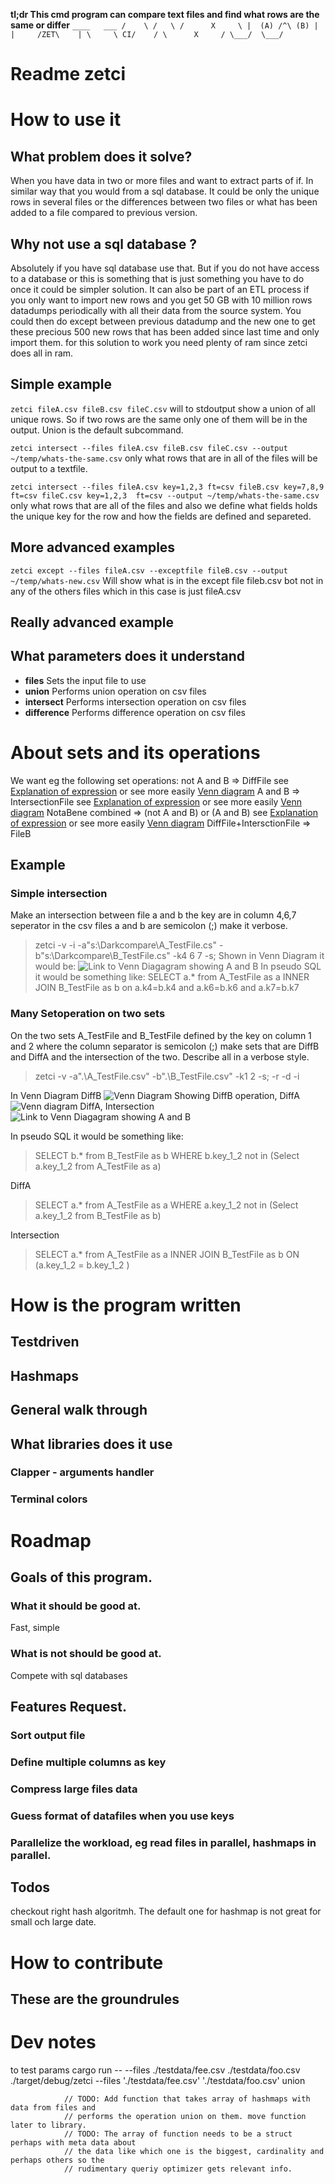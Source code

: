 **tl;dr This cmd program can compare text files and find what rows are the
same or differ**
`____   ___
/    \ /   \
/      X     \
|  (A) /^\ (B) |
|     /ZET\    |
\     \ CI/    /
\      X     /
\___/  \___/
`
# Readme zetci

# How to use it
## What problem does it solve?
When you have data in two or more files and want to extract parts of if. In
similar way that you would from a sql database. It could be only the unique
rows in several files or the differences between two files or what has been
added to a file compared to previous version.

## Why not use a sql database ?
Absolutely if you have sql database use that. But if you do not have access to
a database or this is something that is just something you have to do once it
could be simpler solution. It can also be part of an ETL process if you only
want to import new rows and you get 50 GB with 10 million rows datadumps periodically  with all their data from
the source system. You could then do except between previous datadump and the
new one to get these precious 500 new rows that has been added since last time and only import them.
for this solution to work you need plenty of ram since zetci does all in ram.

## Simple example
`zetci fileA.csv fileB.csv fileC.csv`
will to stdoutput show a union of all unique rows. So if two rows are the same
only one of them will be in the output. Union is the default subcommand.

`zetci intersect --files fileA.csv fileB.csv fileC.csv --output ~/temp/whats-the-same.csv`
only what rows that are in all of the files will be output to a textfile.

`zetci intersect --files fileA.csv key=1,2,3 ft=csv fileB.csv key=7,8,9  ft=csv fileC.csv key=1,2,3  ft=csv --output ~/temp/whats-the-same.csv`
only what rows that are all of the files and also we define what fields holds
the unique key for the row and how the fields are defined and separeted.

## More advanced examples
`zetci except --files fileA.csv --exceptfile fileB.csv --output ~/temp/whats-new.csv`
Will show what is in the except file fileb.csv bot not in any of the others
files which in this case is just fileA.csv

## Really advanced example
## What parameters does it understand
* **files** Sets the input file to use
* **union** Performs union operation on csv files
* **intersect** Performs intersection operation on csv files
* **difference**  Performs difference operation on csv files

# About sets and its operations
We want eg the following set operations:
not A and B => DiffFile  see [Explanation of expression](http://www.wolframalpha.com/input/?i=not+A+and+B "link to Wolframealpha") or see more easily [Venn diagram](http://www.wolframalpha.com/share/clip?f=d41d8cd98f00b204e9800998ecf8427e41kvo33uui "link to graph on Wolframealpha")
A and B => IntersectionFile see [Explanation of expression](http://www.wolframalpha.com/input/?i=A+and+B "link to Wolframealpha") or see more easily [Venn diagram]( http://www.wolframalpha.com/share/clip?f=d41d8cd98f00b204e9800998ecf8427e7e2qko5194 "link to graph on Wolframealpha")
NotaBene combined => (not A and B) or (A and B) see [Explanation of expression](http://www.wolframalpha.com/input/?i=%28not+A+and+B%29+or+%28A+and+B%29 "link to Wolframealpha") or see more easily [Venn diagram](http://www.wolframalpha.com/share/clip?f=d41d8cd98f00b204e9800998ecf8427eguh00j5eik "link to graph on Wolframealpha")
DiffFile+IntersctionFile => FileB
## Example
### Simple intersection
Make an intersection between file a and b the key are in column 4,6,7 seperator in the csv files a and b are semicolon (;) make it verbose.
> zetci -v -i -a"s:\Darkcompare\A_TestFile.cs"  -b"s:\Darkcompare\B_TestFile.cs" -k4 6 7 -s;
Shown in Venn Diagram it would be:
![Link to Venn Diagagram showing A and B](http://i.imgur.com/lNnPvV2.png)
In pseudo SQL it would be something like:
> SELECT a.* from A_TestFile as a INNER JOIN B_TestFile as b on a.k4=b.k4 and a.k6=b.k6 and a.k7=b.k7

### Many Setoperation on two sets
On the two sets A_TestFile and B_TestFile defined by the key on column 1 and 2 where the column separator is semicolon (;)
make sets that are DiffB and DiffA and the intersection of the two. Describe all in a verbose style.
>zetci -v  -a".\A_TestFile.csv"  -b".\B_TestFile.csv" -k1 2 -s; -r -d -i

In Venn Diagram
DiffB  ![Venn Diagram Showing DiffB operation](http://i.imgur.com/Ig0o6mf.png), DiffA ![Venn diagram DiffA](http://i.imgur.com/9DK6QlX.png), Intersection ![Link to Venn Diagagram showing A and B](http://i.imgur.com/lNnPvV2.png)

In pseudo SQL it would be something like:
> SELECT b.* from B_TestFile as b  WHERE b.key_1_2 not in (Select a.key_1_2 from A_TestFile as a)

DiffA
> SELECT a.* from A_TestFile as a  WHERE a.key_1_2 not in (Select a.key_1_2 from B_TestFile as b)

Intersection
> SELECT a.* from A_TestFile as a  INNER JOIN B_TestFile as b ON (a.key_1_2 = b.key_1_2 )

# How is the program written
## Testdriven
## Hashmaps
## General walk through
## What libraries does it use
### Clapper - arguments handler
### Terminal colors

# Roadmap
## Goals of this program.
### What it should be good at.
Fast, simple
### What is not should be good at.
Compete with sql databases
## Features Request.
### Sort output file
### Define multiple columns as key
### Compress large files data
### Guess format of datafiles when you use keys
### Parallelize the workload, eg read files in parallel, hashmaps in parallel.
## Todos
checkout right hash algoritmh. The default one for hashmap is not great for
small och large date. 
# How to contribute
## These are the groundrules

# Dev notes
to test params cargo run -- --files ./testdata/fee.csv ./testdata/foo.csv
./target/debug/zetci   --files './testdata/fee.csv' './testdata/foo.csv' union

                // TODO: Add function that takes array of hashmaps with data from files and
                // performs the operation union on them. move function later to library.
                // TODO: The array of function needs to be a struct perhaps with meta data about
                // the data like which one is the biggest, cardinality and perhaps others so the
                // rudimentary queriy optimizer gets relevant info.
